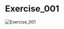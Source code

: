 # Exercise_001

![Exercise_001](https://user-images.githubusercontent.com/41464891/227566754-feb92ccc-b48a-40dc-bf81-e3761532fc14.png)
